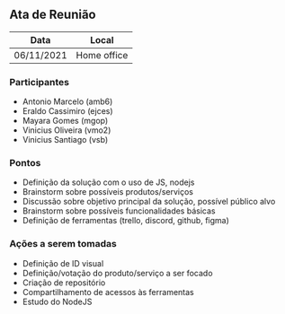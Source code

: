 ## Ata de Reunião

Data         | Local
------------ | -------------
06/11/2021   | Home office 


### Participantes
- Antonio Marcelo (amb6) 
- Eraldo Cassimiro (ejces)
- Mayara Gomes (mgop)
- Vinicius Oliveira (vmo2) 
- Vinicius Santiago (vsb)

### Pontos
* Definição da solução com o uso de JS, nodejs
* Brainstorm sobre possíveis produtos/serviços
* Discussão sobre objetivo principal da solução, possível público alvo
* Brainstorm sobre possíveis funcionalidades básicas
* Definição de ferramentas (trello, discord, github, figma)


### Ações a serem tomadas
* Definição de ID visual
* Definição/votação do produto/serviço a ser focado
* Criação de repositório
* Compartilhamento de acessos às ferramentas
* Estudo do NodeJS
